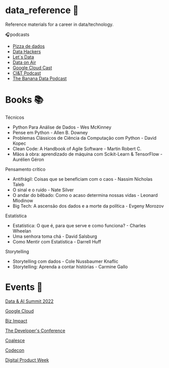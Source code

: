 # data_reference :game_die:

Reference materials for a career in data/technology.   

:headphones:podcasts
* [Pizza de dados](https://open.spotify.com/show/5k0Ei0MSg5BuiHshr43aSg?si=ba8099dc380d40bc&nd=1)
* [Data Hackers](https://open.spotify.com/show/1oMIHOXsrLFENAeM743g93?si=a9225f3810f44744&nd=1)
* [Let´s Data](https://open.spotify.com/show/0VsNN95jsJVRS424eCFDlg?si=4c73a07b445a492a&nd=1)
* [Data on Air](https://open.spotify.com/show/4mpsDm26A4A1fet8KTtI7N?si=37cad256403e4ba2&nd=1)
* [Google Cloud Cast](https://open.spotify.com/show/6mRL38R3eKP55vqlHLKCdZ?si=9852a8cfdc7d4b10&nd=1)
* [CI&T Podcast](https://open.spotify.com/show/7ICSs5l1OQnGr62i0xrL5L?si=359eed5bb5ac4f49&nd=1)
* [The Banana Data Podcast](https://open.spotify.com/show/3uZK2aPeVwnADRqyYR4nt0?si=46fe6c08a56644af&nd=1)


# Books 📚

Técnicos 

- Python Para Análise de Dados - Wes McKinney
- Pense em Python - Allen B. Downey
- Problemas Clássicos de Ciência da Computação com Python - David Kopec
- Clean Code: A Handbook of Agile Software - Martin Robert C.
- Mãos à obra: aprendizado de máquina com Scikit-Learn & TensorFlow - Aurélien Géron

Pensamento crítico

- Antifrágil: Coisas que se beneficiam com o caos - Nassim Nicholas Taleb
- O sinal e o ruido - Nate Silver
- O andar do bêbado: Como o acaso determina nossas vidas - Leonard Mlodinow
- Big Tech: A ascensão dos dados e a morte da política - Evgeny Morozov

Estatística

- Estatística: O que é, para que serve e como funciona? - Charles Wheelan
- Uma senhora toma chá - David Salsburg
- Como Mentir com Estatística - Darrell Huff

Storytelling

- Storytelling com dados - Cole Nussbaumer Knaflic
- Storytelling: Aprenda a contar histórias - Carmine Gallo


# Events :speech_balloon:

[Data & AI Summit 2022 ](https://www.notion.so/Data-AI-Summit-2022-747ab91508ff41bdb18b312297a5fd5b)

[Google Cloud](https://www.notion.so/Google-Cloud-bc4ba417b18246c1bc457fe0fb2ac472)

[Biz Impact](https://www.notion.so/Biz-Impact-1dfa936a714c4d0b84a7d0a312a9a1db)

[The Developer's Conference](https://www.notion.so/The-Developer-s-Conference-eea89c2986d64188aa6cdc8842e9c61c)

[Coalesce](https://www.notion.so/Coalesce-13626ef4cbfe43e89092a4531224a99f)

[Codecon](https://www.notion.so/Codecon-e61f00c22426421bb15931fbc3abb7e6)

[Digital Product Week](https://www.notion.so/Digital-Product-Week-e4bfbc80adb849028a589e429fcad491)
